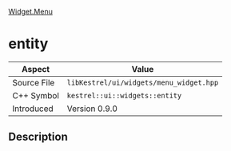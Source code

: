 [Widget.Menu](index)
# entity
| Aspect | Value |
| --- | --- |
| Source File | `libKestrel/ui/widgets/menu_widget.hpp` |
| C++ Symbol | `kestrel::ui::widgets::entity` |
| Introduced | Version 0.9.0 |
## Description

